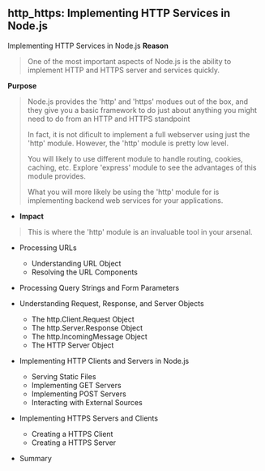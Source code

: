 ## http_https: Implementing HTTP Services in Node.js

Implementing HTTP Services in Node.js 
**Reason**
> One of the most important aspects of Node.js is the ability to 
> implement HTTP and HTTPS server and services quickly.

**Purpose**
> Node.js provides the 'http' and 'https' modues out of the box,
> and they give you a basic framework to do just about anything
> you might need to do from an HTTP and HTTPS standpoint
>
> In fact, it is not dificult to implement a full webserver using
> just the 'http' module. However, the 'http' module is pretty 
> low level.
>
> You will likely to use different module to handle routing, 
> cookies, caching, etc. Explore 'express' module to see the advantages 
> of this module provides.
>
> What you will more likely be using the 'http' module for is 
> implementing backend web services for your applications.

- **Impact**
> This is where the 'http' module is an invaluable tool in your
> arsenal.

- Processing URLs
  - Understanding URL Object
  - Resolving the URL Components
	
- Processing Query Strings and Form Parameters

- Understanding Request, Response, and Server Objects
  - The http.Client.Request Object
  - The http.Server.Response Object
  - The http.IncomingMessage Object
  - The HTTP Server Object
	
- Implementing HTTP Clients and Servers in Node.js
  - Serving Static Files
  - Implementing GET Servers
  - Implementing POST Servers
  - Interacting with External Sources

- Implementing HTTPS Servers and Clients
  - Creating a HTTPS Client
  - Creating a HTTPS Server

- Summary


